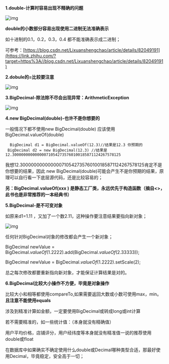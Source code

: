 

**1.double-计算时容易出现不精确的问题**

![img](https://pic2.zhimg.com/v2-df13a03720f9ff21ac033a67c5e56615_b.png)

**double的小数部分容易出现使用二进制无法准确表示**

如十进制的0.1，0.2，0.3，0.4 都不能准确表示成二进制；

可参考：[https://blog.csdn.net/Lixuanshengchao/article/details/82049191](https://link.zhihu.com/?target=https%3A//blog.csdn.net/Lixuanshengchao/article/details/82049191)



**2.dobule的=比较要注意**

![img](https://gitee.com/workerbo/gallery/raw/master/2020/v2-89fd0d23add36980693cf0433cb479b6_b.png)



**3.BigDecimal-除法除不尽会出现异常：ArithmeticException**

![img](https://pic2.zhimg.com/v2-a1b602e4ce3ea3c16e1983606ccb1e0d_b.jpg)



**4.new BigDecimal(double)-也许不是你想要的**

一般情况下都不使用new BigDecimal(double) 应该使用BigDecimal.valueOf(double)

```text
  BigDecimal d1 = BigDecimal.valueOf(12.3)//结果是12.3 你预期的
 BigDecimal d2 = new BigDecimal(12.3) //结果是12.300000000000000710542735760100185871124267578125
```

我想12.300000000000000710542735760100185871124267578125肯定不是你想要的结果，因此 new BigDecimal(double)可能会产生不是你预期的结果，原理可以自行看一下底层源代码，还是比较容易的；

**另：BigDecimal.valueOf(xxx ) 是静态工厂类，永远优先于构造函数（摘自<>，此书也是非常推荐的一本经典书）**



**5.BigDecimal-是不可变对象**

如原来d1=1.11 ，又加了一个数2.11，这种操作要注意结果要指向新对象；

![img](https://pic1.zhimg.com/v2-9d670fba7e479c6ff55640dcc5e72330_b.jpg)

任何针对BigDecimal对象的修改都会产生一个新对象；

BigDecimal newValue = BigDecimal.*valueOf*(1.2222).add(BigDecimal.*valueOf*(2.33333));

BigDecimal newValue = BigDecimal.*valueOf*(1.2222).setScale(2);

总之每次修改都要重新指向新对象，才能保证计算结果是对的。



**6.BigDecimal比较大小操作不方便，毕竟是对象操作**

比较大小和相等都使用compareTo,如果需要返回大数或小数可使用max，min。**且注意不能使用equals**





涉及到精准计算如金额，一定要使用BigDecimal或转成long或int计算

若不需要精准的，如一些统计值：（本身就没有精确值）

用户平均价格，店铺评分，用户经纬度等本身就没有精准值一说的推荐使用double或float



在数据库中如果确实不确定使用什么double或Decimal哪种类型合适，那最好使用Decimal，毕竟稳定，安全高于一切；